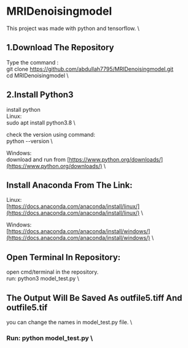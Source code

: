 # MRIDenoisingmodel

This project was made with python and tensorflow. \

## 1.Download The Repository

Type the command : \
git clone https://github.com/abdullah7795/MRIDenoisingmodel.git \
cd MRIDenoisingmodel \


## 2.Install Python3

install python \
Linux: \
sudo apt install python3.8 \

check the version using command: \
python --version \

Windows: \
download and run from [https://www.python.org/downloads/](https://www.python.org/downloads/) \



## Install Anaconda From The Link:

Linux: \
[https://docs.anaconda.com/anaconda/install/linux/](https://docs.anaconda.com/anaconda/install/linux/) \

Windows: \
[https://docs.anaconda.com/anaconda/install/windows/](https://docs.anaconda.com/anaconda/install/windows/) \


## Open Terminal In Repository:

open cmd/terminal in the repository. \
run: python3 model_test.py \

## The Output Will Be Saved As outfile5.tiff And outfile5.tif

you can change the names in model_test.py file. \





### Run:  python model_test.py \
